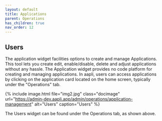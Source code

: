 ```yaml
---
layout: default
title: Applications
parent: Operations
has_children: true
nav_order: 12
---
```


## Users

The application widget facilities options to create and manage Applications. This tool lets you create edit, enable/disable, delete and adjust applications without any hassle. The Application widget provides no code platform for creating and managing applications.
In aapli, users can access applications by clicking on the application card located on the home screen, typically under the "Operations" tab. 


{% include image.html file="img2.jpg" class="docimage" url="https://admin-dev.aapli.app/admin/operations/application-management" alt="Users" caption="Users" %}

The Users widget can be found under the Operations tab, as shown above.